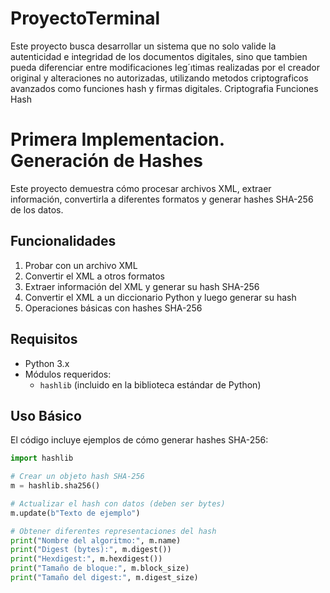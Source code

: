 # ProyectoTerminal
Este proyecto busca desarrollar un sistema que no solo valide la autenticidad e integridad de los documentos digitales, sino
que tambien pueda diferenciar entre modificaciones leg´ıtimas realizadas por el creador original y alteraciones no autorizadas, utilizando metodos criptograficos avanzados como funciones hash y firmas digitales.
Criptografia 
Funciones Hash
# Primera Implementacion. Generación de Hashes

Este proyecto demuestra cómo procesar archivos XML, extraer información, convertirla a diferentes formatos y generar hashes SHA-256 de los datos.

## Funcionalidades

1. Probar con un archivo XML
2. Convertir el XML a otros formatos
3. Extraer información del XML y generar su hash SHA-256
4. Convertir el XML a un diccionario Python y luego generar su hash
5. Operaciones básicas con hashes SHA-256

## Requisitos

- Python 3.x
- Módulos requeridos:
  - `hashlib` (incluido en la biblioteca estándar de Python)

## Uso Básico

El código incluye ejemplos de cómo generar hashes SHA-256:

```python
import hashlib

# Crear un objeto hash SHA-256
m = hashlib.sha256()

# Actualizar el hash con datos (deben ser bytes)
m.update(b"Texto de ejemplo")

# Obtener diferentes representaciones del hash
print("Nombre del algoritmo:", m.name)
print("Digest (bytes):", m.digest())
print("Hexdigest:", m.hexdigest())
print("Tamaño de bloque:", m.block_size)
print("Tamaño del digest:", m.digest_size)
